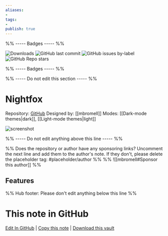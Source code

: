```yaml
---
aliases:
- 
tags: 
- 
publish: true
---
```


%% ----- Badges ----- %%

![Downloads](https://img.shields.io/badge/downloads-2386-573E7A?style=for-the-badge&logo=)
![GitHub last commit](https://img.shields.io/github/last-commit/mbromell/obsidian-nightfox?color=573E7A&label=last%20update&logo=github&style=for-the-badge)
![GitHub issues by-label](https://img.shields.io/github/issues/mbromell/obsidian-nightfox/help%20wanted?color=573E7A&logo=github&style=for-the-badge) 
![GitHub Repo stars](https://img.shields.io/github/stars/mbromell/obsidian-nightfox?color=573E7A&logo=github&style=for-the-badge)

%% ----- Badges ----- %%

%% ----- Do not edit this section ----- %%

# Nightfox

Repository: [GitHub](https://github.com/mbromell/obsidian-nightfox)
Designed by: [[mbromell]]
Modes: [[Dark-mode themes|dark]], [[Light-mode themes|light]]



![screenshot](https://github.com/mbromell/obsidian-nightfox/raw/HEAD/thumbnail.png)

%% ----- Do not edit anything above this line ----- %% 

%% Does the repository or author have any sponsoring links? Uncomment the next line and add them to the author's note. If they don't, please delete the placeholder tag: #placeholder/author %%
%% ![[mbromell#Sponsor this author]] %%


## Features



%% Hub footer: Please don't edit anything below this line %%

# This note in GitHub

<span class="git-footer">[Edit In GitHub](https://github.dev/obsidian-community/obsidian-hub/blob/main/02%20-%20Community%20Expansions/02.05%20All%20Community%20Expansions/Themes/Nightfox.md "git-hub-edit-note") | [Copy this note](https://raw.githubusercontent.com/obsidian-community/obsidian-hub/main/02%20-%20Community%20Expansions/02.05%20All%20Community%20Expansions/Themes/Nightfox.md "git-hub-copy-note") | [Download this vault](https://github.com/obsidian-community/obsidian-hub/archive/refs/heads/main.zip "git-hub-download-vault") </span>
